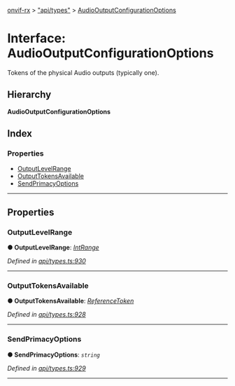 [onvif-rx](../README.md) > ["api/types"](../modules/_api_types_.md) > [AudioOutputConfigurationOptions](../interfaces/_api_types_.audiooutputconfigurationoptions.md)

# Interface: AudioOutputConfigurationOptions

Tokens of the physical Audio outputs (typically one).

## Hierarchy

**AudioOutputConfigurationOptions**

## Index

### Properties

* [OutputLevelRange](_api_types_.audiooutputconfigurationoptions.md#outputlevelrange)
* [OutputTokensAvailable](_api_types_.audiooutputconfigurationoptions.md#outputtokensavailable)
* [SendPrimacyOptions](_api_types_.audiooutputconfigurationoptions.md#sendprimacyoptions)

---

## Properties

<a id="outputlevelrange"></a>

###  OutputLevelRange

**● OutputLevelRange**: *[IntRange](_api_types_.intrange.md)*

*Defined in [api/types.ts:930](https://github.com/patrickmichalina/onvif-rx/blob/1596479/src/api/types.ts#L930)*

___
<a id="outputtokensavailable"></a>

###  OutputTokensAvailable

**● OutputTokensAvailable**: *[ReferenceToken](../modules/_api_types_.md#referencetoken)*

*Defined in [api/types.ts:928](https://github.com/patrickmichalina/onvif-rx/blob/1596479/src/api/types.ts#L928)*

___
<a id="sendprimacyoptions"></a>

###  SendPrimacyOptions

**● SendPrimacyOptions**: *`string`*

*Defined in [api/types.ts:929](https://github.com/patrickmichalina/onvif-rx/blob/1596479/src/api/types.ts#L929)*

___

